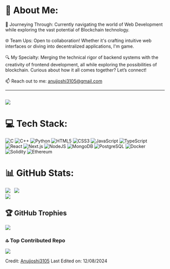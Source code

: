 # 💫 About Me:
🚀 Journeying Through: Currently navigating the world of Web Development while exploring the vast potential of Blockchain technology.<br>  
🌐 Team Ups: Open to collaboration! Whether it's crafting intuitive web interfaces or diving into decentralized applications, I'm game.<br>  
🔍 My Specialty: Merging the technical rigor of backend systems with the creativity of frontend development, all while exploring the possibilities of blockchain. Curious about how it all comes together? Let’s connect!<br>  
📫 Reach out to me: [anujjoshi3105@gmail.com](mailto:anujjoshi3105@gmail.com)<br>

------------------
[![](https://visitcount.itsvg.in/api?id=Anujjoshi3105&icon=2&color=4)](https://visitcount.itsvg.in)
-------------------

# 💻 Tech Stack:
![C](https://img.shields.io/badge/C-%2300599C.svg?style=for-the-badge&logo=c&logoColor=white)
![C++](https://img.shields.io/badge/C++-%2300599C.svg?style=for-the-badge&logo=c%2B%2B&logoColor=white)
![Python](https://img.shields.io/badge/python-%2314354C.svg?style=for-the-badge&logo=python&logoColor=white)
![HTML5](https://img.shields.io/badge/html5-%23E34F26.svg?style=for-the-badge&logo=html5&logoColor=white) ![CSS3](https://img.shields.io/badge/css3-%231572B6.svg?style=for-the-badge&logo=css3&logoColor=white) ![JavaScript](https://img.shields.io/badge/javascript-%23323330.svg?style=for-the-badge&logo=javascript&logoColor=%23F7DF1E) ![TypeScript](https://img.shields.io/badge/typescript-%23007ACC.svg?style=for-the-badge&logo=typescript&logoColor=white)
 ![React](https://img.shields.io/badge/react-%2320232a.svg?style=for-the-badge&logo=react&logoColor=%2361DAFB) ![Next.js](https://img.shields.io/badge/next.js-%23000000.svg?style=for-the-badge&logo=next.js&logoColor=white) ![NodeJS](https://img.shields.io/badge/node.js-6DA55F?style=for-the-badge&logo=node.js&logoColor=white) ![MongoDB](https://img.shields.io/badge/mongodb-%234ea94b.svg?style=for-the-badge&logo=mongodb&logoColor=white) ![PostgreSQL](https://img.shields.io/badge/postgresql-%23316192.svg?style=for-the-badge&logo=postgresql&logoColor=white) ![Docker](https://img.shields.io/badge/docker-%230db7ed.svg?style=for-the-badge&logo=docker&logoColor=white) ![Solidity](https://img.shields.io/badge/solidity-%23363636.svg?style=for-the-badge&logo=solidity&logoColor=white) ![Ethereum](https://img.shields.io/badge/ethereum-%238C8C8C.svg?style=for-the-badge&logo=ethereum&logoColor=white)

# 📊 GitHub Stats:
![](https://github-readme-stats.vercel.app/api?username=Anujjoshi3105&theme=dark&hide_border=false&include_all_commits=false&count_private=false) &nbsp;
![](https://github-readme-streak-stats.herokuapp.com/?user=Anujjoshi3105&theme=dark&hide_border=false) <br />
![](https://github-readme-stats.vercel.app/api/top-langs/?username=Anujjoshi3105&theme=dark&hide_border=false&include_all_commits=false&count_private=false&layout=compact)

## 🏆 GitHub Trophies
![](https://github-profile-trophy.vercel.app/?username=Anujjoshi3105&theme=onedark&no-frame=true&no-bg=false&margin-w=4)

### 🔝 Top Contributed Repo
![](https://github-contributor-stats.vercel.app/api?username=Anujjoshi3105&limit=5&theme=tokyonight&combine_all_yearly_contributions=true)



Credit: [Anujjoshi3105](https://github.com/Anujjoshi3105)
Last Edited on: 12/08/2024
